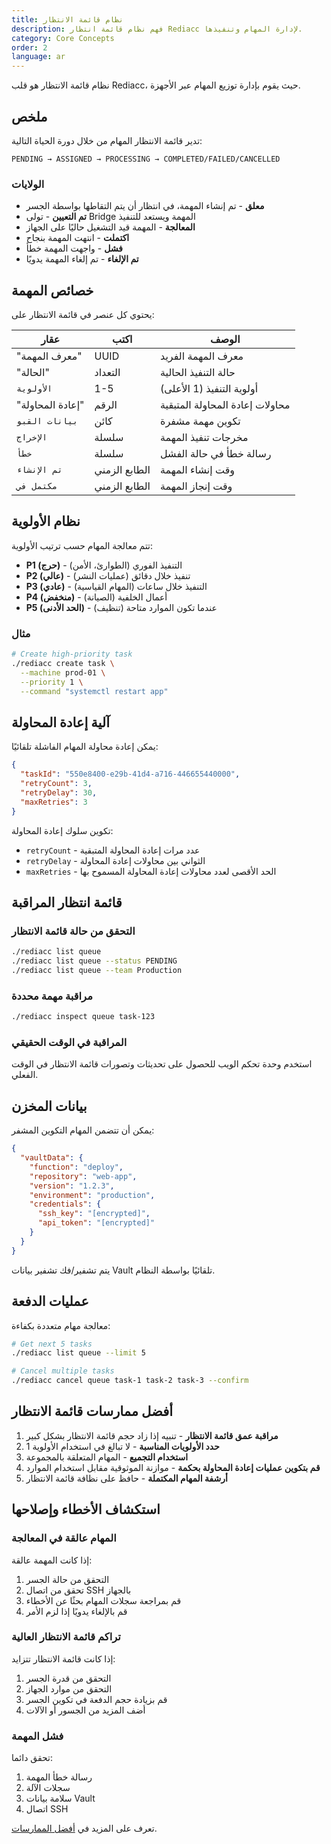 ```yaml
---
title: نظام قائمة الانتظار
description: فهم نظام قائمة انتظار Rediacc لإدارة المهام وتنفيذها.
category: Core Concepts
order: 2
language: ar
---
```


نظام قائمة الانتظار هو قلب Rediacc، حيث يقوم بإدارة توزيع المهام عبر الأجهزة.

## ملخص

تدير قائمة الانتظار المهام من خلال دورة الحياة التالية:

```
PENDING → ASSIGNED → PROCESSING → COMPLETED/FAILED/CANCELLED
```

### الولايات

- **معلق** - تم إنشاء المهمة، في انتظار أن يتم التقاطها بواسطة الجسر 
- **تم التعيين** - تولى Bridge المهمة ويستعد للتنفيذ 
- **المعالجة** - المهمة قيد التشغيل حاليًا على الجهاز 
- **اكتملت** - انتهت المهمة بنجاح 
- **فشل** - واجهت المهمة خطأ 
- **تم الإلغاء** - تم إلغاء المهمة يدويًا

## خصائص المهمة

يحتوي كل عنصر في قائمة الانتظار على:

| عقار | اكتب | الوصف | 
|----------|------|-------------| 
| "معرف المهمة" | UUID | معرف المهمة الفريد | 
| "الحالة" | التعداد | حالة التنفيذ الحالية | 
| `الأولوية` | 1-5 | أولوية التنفيذ (1 الأعلى) | 
| "إعادة المحاولة" | الرقم | محاولات إعادة المحاولة المتبقية | 
| `بيانات القبو` | كائن | تكوين مهمة مشفرة | 
| `الإخراج` | سلسلة | مخرجات تنفيذ المهمة | 
| `خطأ` | سلسلة | رسالة خطأ في حالة الفشل | 
| `تم الإنشاء` | الطابع الزمني | وقت إنشاء المهمة | 
| `مكتمل في` | الطابع الزمني | وقت إنجاز المهمة |

## نظام الأولوية

تتم معالجة المهام حسب ترتيب الأولوية:

- **P1 (حرج)** - التنفيذ الفوري (الطوارئ، الأمن) 
- **P2 (عالي)** - تنفيذ خلال دقائق (عمليات النشر) 
- **P3 (عادي)** - التنفيذ خلال ساعات (المهام القياسية) 
- **P4 (منخفض)** - أعمال الخلفية (الصيانة) 
- **P5 (الحد الأدنى)** - عندما تكون الموارد متاحة (تنظيف)

### مثال

```bash
# Create high-priority task
./rediacc create task \
  --machine prod-01 \
  --priority 1 \
  --command "systemctl restart app"
```

## آلية إعادة المحاولة

يمكن إعادة محاولة المهام الفاشلة تلقائيًا:

```json
{
  "taskId": "550e8400-e29b-41d4-a716-446655440000",
  "retryCount": 3,
  "retryDelay": 30,
  "maxRetries": 3
}
```

تكوين سلوك إعادة المحاولة:

- `retryCount` - عدد مرات إعادة المحاولة المتبقية 
- `retryDelay` - الثواني بين محاولات إعادة المحاولة 
- `maxRetries` - الحد الأقصى لعدد محاولات إعادة المحاولة المسموح بها

## قائمة انتظار المراقبة

### التحقق من حالة قائمة الانتظار

```bash
./rediacc list queue
./rediacc list queue --status PENDING
./rediacc list queue --team Production
```

### مراقبة مهمة محددة

```bash
./rediacc inspect queue task-123
```

### المراقبة في الوقت الحقيقي

استخدم وحدة تحكم الويب للحصول على تحديثات وتصورات قائمة الانتظار في الوقت الفعلي.

## بيانات المخزن

يمكن أن تتضمن المهام التكوين المشفر:

```json
{
  "vaultData": {
    "function": "deploy",
    "repository": "web-app",
    "version": "1.2.3",
    "environment": "production",
    "credentials": {
      "ssh_key": "[encrypted]",
      "api_token": "[encrypted]"
    }
  }
}
```

يتم تشفير/فك تشفير بيانات Vault تلقائيًا بواسطة النظام.

## عمليات الدفعة

معالجة مهام متعددة بكفاءة:

```bash
# Get next 5 tasks
./rediacc list queue --limit 5

# Cancel multiple tasks
./rediacc cancel queue task-1 task-2 task-3 --confirm
```

## أفضل ممارسات قائمة الانتظار

1. **مراقبة عمق قائمة الانتظار** - تنبيه إذا زاد حجم قائمة الانتظار بشكل كبير 
2. **حدد الأولويات المناسبة** - لا تبالغ في استخدام الأولوية 1 
3. **استخدام التجميع** - المهام المتعلقة بالمجموعة 
4. **قم بتكوين عمليات إعادة المحاولة بحكمة** - موازنة الموثوقية مقابل استخدام الموارد 
5. **أرشفة المهام المكتملة** - حافظ على نظافة قائمة الانتظار

## استكشاف الأخطاء وإصلاحها

### المهام عالقة في المعالجة

إذا كانت المهمة عالقة:

1. التحقق من حالة الجسر 
2. تحقق من اتصال SSH بالجهاز 
3. قم بمراجعة سجلات المهام بحثًا عن الأخطاء 
4. قم بالإلغاء يدويًا إذا لزم الأمر

### تراكم قائمة الانتظار العالية

إذا كانت قائمة الانتظار تتزايد:

1. التحقق من قدرة الجسر 
2. التحقق من موارد الجهاز 
3. قم بزيادة حجم الدفعة في تكوين الجسر 
4. أضف المزيد من الجسور أو الآلات

### فشل المهمة

تحقق دائما:

1. رسالة خطأ المهمة 
2. سجلات الآلة 
3. سلامة بيانات Vault 
4. اتصال SSH

تعرف على المزيد في [أفضل الممارسات](/blog/distributed-task-management-best-practices).